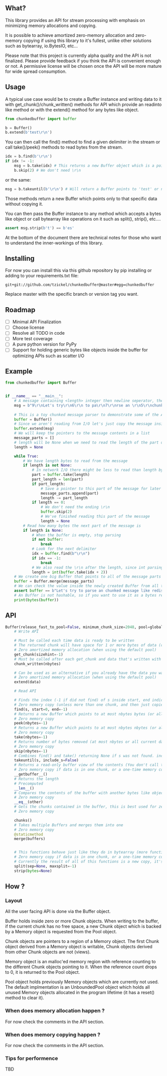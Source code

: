 ## What?
This library provides an API for stream processing with emphasis on minimizing memory allocations and copying.

It is possible to achieve amortized zero-memory allocation and zero-memory copying if using this library to it's fullest, unlike other solutions such as bytearray, io.BytesIO, etc...

Please note that this project is currently alpha quality and the API is not finalized. Please provide feedback if you think the API is convenient enough or not. A permissive license will be chosen once the API will be more mature for wide spread consumption.

## Usage
A typical use case would be to create a Buffer instance and writing data to it with get_chunk()/chunk_written() methods for API which provide an readinto like method or with the extend() method for any bytes like object.

```python
from chunkedbuffer import buffer

b = Buffer()
b.extend(b'test\r\n')
```

You can then call the find() method to find a given delimiter in the stream or call take()/peek() methods to read bytes from the stream.

```python
idx = b.find(b'\r\n')
if idx != -1:
    msg = b.take(idx) # This returns a new Buffer object which is a pointer to 'test' in the data, not a copy
    b.skip(2) # We don't need \r\n
```

or the same:

```python
msg = b.takeuntil(b'\r\n') # Will return a Buffer points to 'test' or none if the delimiter is not found
```

Those methods return a new Buffer which points only to that specific data without copying it.

You can then pass the Buffer instance to any method which accepts a bytes like object or call bytearray like operations on it such as split(), strip(), etc....

```python
assert msg.strip(b't') == b'es'
```

At the bottom of the document there are technical notes for those who want to understand the inner-workings of this library.

## Installing
For now you can install this via this github repository by pip installing or adding to your requirements.txt file:

```
git+git://github.com/tzickel/chunkedbuffer@master#egg=chunkedbuffer
```

Replace master with the specific branch or version tag you want.

## Roadmap
- [ ] Minimal API Finalization
- [ ] Choose license
- [ ] Resolve all TODO in code
- [ ] More test coverage
- [ ] A pure python version for PyPy
- [ ] Support for holding generic bytes like objects inside the buffer for optimizing APIs such as scatter I/O

## Example
```python
from chunkedbuffer import Buffer


if __name__ == "__main__":
    # A message containing <length> integer then newline seperator, then <length> bytes of the message and a newline seperator again
    msg = b"9\r\nLet's try\r\n6\r\n to pa\r\n7\r\nrse an \r\n5\r\nchunk\r\n2\r\ned\r\n6\r\n messa\r\n7\r\nge like\r\n7\r\n redis \r\n24\r\nor HTTP chunked encoding\r\n4\r\n use\r\n"
    
    # This is a toy chunked message parser to demonstrate some of the API
    buffer = Buffer()
    # Since we aren't reading from I/O let's just copy the message inside
    buffer.extend(msg)
    # We will keep the pointers to the message contents in a list
    message_parts = []
    # length will be None when we need to read the length of the part or the number of bytes left to read in a part
    length = None

    while True:
        # We have length bytes to read from the message
        if length is not None:
            # In network I/O there might be less to read than length bytes so we do it inside a loop
            part = buffer.take(length)
            part_length = len(part)
            if part_length:
                # Save a pointer to this part of the message for later retrieval
                message_parts.append(part)
                length -= part_length
            if length == 0:
                # We don't need the ending \r\n
                buffer.skip(2)
                # We've finished reading this part of the message
                length = None
        # Read how many bytes the next part of the message is
        if length is None:
            # When the buffer is empty, stop parsing
            if not buffer:
                break
            # Look for the next delimiter
            idx = buffer.find(b"\r\n")
            if idx == -1:
                break
            # We also read the \r\n after the length, since int parsing can handle it
            length = int(buffer.take(idx + 2))
    # We create one big Buffer that points to all of the message parts
    buffer = Buffer.merge(message_parts)
    # We can check the value inside the newly created Buffer from all the previous pointers
    assert buffer == b"Let's try to parse an chunked message like redis or HTTP chunked encoding use"
    # An Buffer is not hashable, so if you want to use it as a bytes replacment, cast it to bytes explicitly
    print(bytes(buffer))
```

## API
```python
Buffer(release_fast_to_pool=False, minimum_chunk_size=2048, pool=global_pool)
    # Write API

    # Must be called each time data is ready to be written
    # The returned chunk will have space for 1 or more bytes of data (currently sizehint is ignored, see minimum_chunk_size in constructor)
    # Zero amortized memory allocation (when using the default pool)
    get_chunk(sizehint=-1)
    # Must be called after each get_chunk and data that's written with the number of bytes written
    chunk_written(nbytes)

    # Can be used as an alternative if you already have the data you want to add to the buffer
    # Zero amortized memory allocation (when using the default pool)
    extend(data)

    # Read API

    # Finds the index (-1 if did not find) of s inside start, end indicies in the Buffer (by default checks all the Buffer)
    # Zero memory copy (unless more than one chunk, and then just copies length of s*2 from each chunk)
    find(s, start=0, end=-1)
    # Returns a new Buffer which points to at most nbytes bytes (or all current data if nbytes == -1)
    # Zero memory copy
    peek(nbytes=-1)
    # Returns a new Buffer which points to at most nbytes nbytes (or all current data if nbytes == -1) removes data from current Buffer
    # Zero memory copy
    take(nbytes=-1)
    # Returns number of bytes removed (at most nbytes or all current data if nbytes == -1)
    # Zero memory copy
    skip(nbytes=-1)
    # Combines find() and take() returning None if s was not found. include_s=True will include it, otherwise skip it
    takeuntil(s, include_s=False)
    # Returns a read-only buffer view of the contents (You don't call this directly, but use a memoryview or anything that accepts the buffer protocol)
    # Zero memory copy if data is in one chunk, or a one-time memory copy if not
    __getbuffer__()
    # Returns the length
    # Precomputed
    __len__()
    # Compares the contents of the buffer with another bytes like object
    # Zero memory copy
    __eq__(other)
    # Gets the chunks contained in the buffer, this is best used for zero-coping the data by accessing each Chunk's buffer protocol (with API such as os.writev or socket.sendmsg)
    # Zero memory copy

    chunks()
    # Takes multiple Buffers and merges them into one
    # Zero memory copy
    @staticmethod
    merge(buffers)


    # This functions behave just like they do in bytearray (more functions can be added)
    # Zero memory copy if data is in one chunk, or a one-time memory copy if not.
    # Currently the result of all of this functions is a new copy, it's wise to use them when the outcome will produce small enough allocations that can fit the python allocator cache (less than 512 bytes).
    split(sep=None, maxsplit=-1)
    strip(bytes=None)
```

## How ?

### Layout
All the user facing API is done via the Buffer object.

Buffer holds inside zero or more Chunk objects. When writing to the buffer, if the current chunk has no free space, a new Chunk object which is backed by a Memory object is requested from the Pool object.

Chunk objects are pointers to a region of a Memory object. The first Chunk object derived from a Memory object is writable, Chunk objects derived from other Chunk objects are not (views).

Memory object is an malloc'ed memory region with reference counting to the different Chunk objects pointing to it. When the reference count drops to 0, it is returned to the Pool object.

Pool object holds previously Memory objects which are currently not used. The default implmentation is an UnboundedPool object which holds all unused Memory objects allocated in the program lifetime (it has a reset() method to clear it).

### When does memory allocation happen ?
For now check the comments in the API section.

### When does memory copying happen ?
For now check the comments in the API section.

### Tips for performence
TBD
